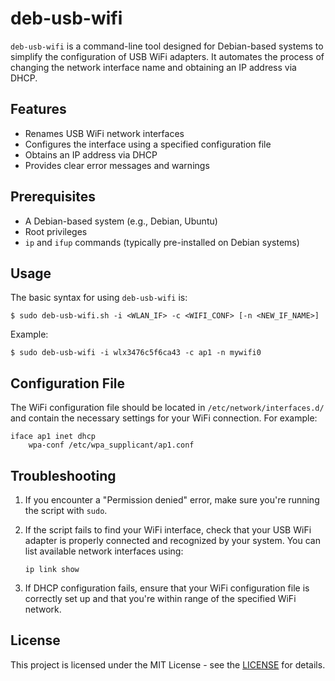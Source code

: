 # deb-usb-wifi

`deb-usb-wifi` is a command-line tool designed for Debian-based systems to simplify the configuration of USB WiFi adapters. It automates the process of changing the network interface name and obtaining an IP address via DHCP.

## Features

- Renames USB WiFi network interfaces
- Configures the interface using a specified configuration file
- Obtains an IP address via DHCP
- Provides clear error messages and warnings

## Prerequisites

- A Debian-based system (e.g., Debian, Ubuntu)
- Root privileges
- `ip` and `ifup` commands (typically pre-installed on Debian systems)

## Usage

The basic syntax for using `deb-usb-wifi` is:

```
$ sudo deb-usb-wifi.sh -i <WLAN_IF> -c <WIFI_CONF> [-n <NEW_IF_NAME>]
```

Example:
```
$ sudo deb-usb-wifi -i wlx3476c5f6ca43 -c ap1 -n mywifi0
```

## Configuration File

The WiFi configuration file should be located in `/etc/network/interfaces.d/` and contain the necessary settings for your WiFi connection. For example:

```
iface ap1 inet dhcp
    wpa-conf /etc/wpa_supplicant/ap1.conf
```

## Troubleshooting

1. If you encounter a "Permission denied" error, make sure you're running the script with `sudo`.

2. If the script fails to find your WiFi interface, check that your USB WiFi adapter is properly connected and recognized by your system. You can list available network interfaces using:
   ```
   ip link show
   ```

3. If DHCP configuration fails, ensure that your WiFi configuration file is correctly set up and that you're within range of the specified WiFi network.

## License

This project is licensed under the MIT License - see the [LICENSE](https://opensource.org/license/mit) for details.
